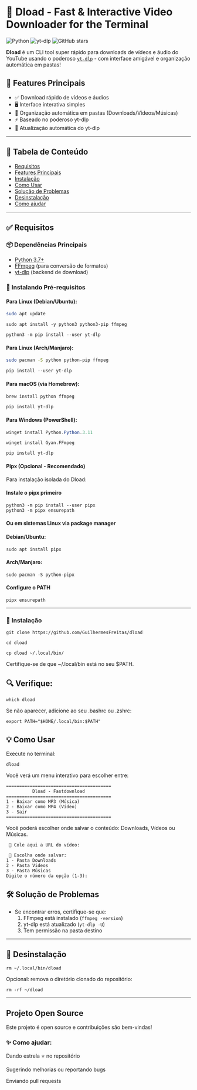 # 🚀 Dload - Fast & Interactive Video Downloader for the Terminal


![Python](https://img.shields.io/badge/Python-3.7%2B-blue)
![yt-dlp](https://img.shields.io/badge/yt--dlp-powered-blueviolet)
![GitHub stars](https://img.shields.io/github/stars/GuilhermesFreitas/dload?style=social)

**Dload** é um CLI tool super rápido para downloads de vídeos e áudio do YouTube usando o poderoso [`yt-dlp`](https://github.com/yt-dlp/yt-dlp) - com interface amigável e organização automática em pastas!

## 🌟 Features Principais
- ✅ Download rápido de vídeos e áudios
- 🖥️ Interface interativa simples
- 📂 Organização automática em pastas (Downloads/Vídeos/Músicas)
- ⚡ Baseado no poderoso yt-dlp
- 🔄 Atualização automática do yt-dlp
---

## 📑 Tabela de Conteúdo

- [Requisitos](#-requisitos)
- [Features Principais](#-features-principais)
- [Instalação](#-instalação)
- [Como Usar](#-como-usar)
- [Solução de Problemas](#solucao-de-problemas)
- [Desinstalação](#-desinstalação)
- [Como ajudar](#-como-ajudar)

---

## ✅ Requisitos

### 📦 Dependências Principais
- [Python 3.7+](https://www.python.org/downloads/)
- [FFmpeg](https://ffmpeg.org/) (para conversão de formatos)
- [yt-dlp](https://github.com/yt-dlp/yt-dlp) (backend de download)

### 🔧 Instalando Pré-requisitos

#### Para Linux (Debian/Ubuntu):
```bash
sudo apt update
```
```
sudo apt install -y python3 python3-pip ffmpeg
```
```
python3 -m pip install --user yt-dlp
```

#### Para Linux (Arch/Manjaro):
```bash
sudo pacman -S python python-pip ffmpeg
```
```
pip install --user yt-dlp
```

#### Para macOS (via Homebrew):
```bash
brew install python ffmpeg
```
```
pip install yt-dlp
```
#### Para Windows (PowerShell):
```powershell
winget install Python.Python.3.11
```
```
winget install Gyan.FFmpeg
```
```
pip install yt-dlp
```
#### Pipx (Opcional - Recomendado)

Para instalação isolada do Dload:

#### Instale o pipx primeiro
```
python3 -m pip install --user pipx
python3 -m pipx ensurepath
```
#### Ou em sistemas Linux via package manager
#### Debian/Ubuntu:
```
sudo apt install pipx
```
#### Arch/Manjaro:
```
sudo pacman -S python-pipx
```
#### Configure o PATH
```
pipx ensurepath
```
---


### 🚀 Instalação

```
git clone https://github.com/GuilhermesFreitas/dload
```
```
cd dload
```
```
cp dload ~/.local/bin/
```
Certifique-se de que ~/.local/bin está no seu $PATH.

## 🔍 Verifique:
```
which dload
```
Se não aparecer, adicione ao seu .bashrc ou .zshrc:
```
export PATH="$HOME/.local/bin:$PATH"
```
## 💡 Como Usar

Execute no terminal:
```
dload
```
Você verá um menu interativo para escolher entre:
```
========================================
          Dload - Fastdownload
========================================
1 - Baixar como MP3 (Música)
2 - Baixar como MP4 (Vídeo)
3 - Sair
========================================
```
Você poderá escolher onde salvar o conteúdo: Downloads, Vídeos ou Músicas.
```
 🔗 Cole aqui a URL do vídeo: 

 📂 Escolha onde salvar:
1 - Pasta Downloads
2 - Pasta Videos
3 - Pasta Músicas
Digite o número da opção (1-3):

```

## 🛠️ Solução de Problemas

- Se encontrar erros, certifique-se que:
  1. FFmpeg está instalado (`ffmpeg -version`)
  2. yt-dlp está atualizado (`yt-dlp -U`)
  3. Tem permissão na pasta destino

---

## 🧼 Desinstalação
```
rm ~/.local/bin/dload
```
Opcional: remova o diretório clonado do repositório:
```
rm -rf ~/dload
```
---
## Projeto Open Source

Este projeto é open source e contribuições são bem-vindas!

### ✨ Como ajudar:

Dando estrela ⭐ no repositório

Sugerindo melhorias ou reportando bugs

Enviando pull requests
